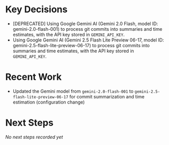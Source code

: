 <!-- 
This file is automatically maintained by Claude Code to track project decisions and recent work.
It helps team members quickly understand the project context and continue where others left off.
Generated by Claude Code's stop hook - feel free to edit manually if needed.
-->

# Key Decisions

* [DEPRECATED] Using Google Gemini AI (Gemini 2.0 Flash, model ID: gemini-2.0-flash-001) to process git commits into summaries and time estimates, with the API key stored in `GEMINI_API_KEY`.
* Using Google Gemini AI (Gemini 2.5 Flash Lite Preview 06-17, model ID: gemini-2.5-flash-lite-preview-06-17) to process git commits into summaries and time estimates, with the API key stored in `GEMINI_API_KEY`.

# Recent Work

* Updated the Gemini model from `gemini-2.0-flash-001` to `gemini-2.5-flash-lite-preview-06-17` for commit summarization and time estimation (configuration change)

# Next Steps

*No next steps recorded yet*